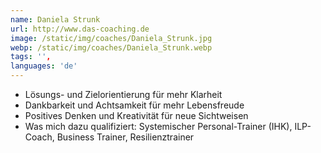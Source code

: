 ```yaml
---
name: Daniela Strunk
url: http://www.das-coaching.de
image: /static/img/coaches/Daniela_Strunk.jpg
webp: /static/img/coaches/Daniela_Strunk.webp
tags: '',
languages: 'de'
---
```


<ul><li>Lösungs- und Zielorientierung für mehr Klarheit&nbsp;</li><li>Dankbarkeit und Achtsamkeit für mehr Lebensfreude</li><li>Positives Denken und Kreativität für neue Sichtweisen</li><li>Was mich dazu qualifiziert: Systemischer Personal-Trainer (IHK), ILP-Coach, Business Trainer, Resilienztrainer</li></ul>